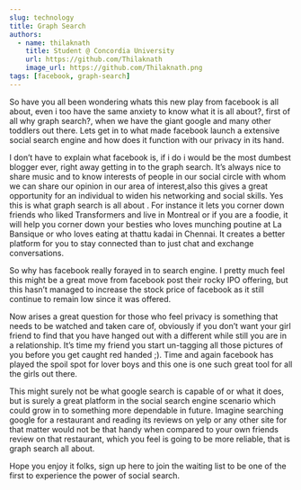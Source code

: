 ```yaml
---
slug: technology
title: Graph Search
authors:
  - name: thilaknath
    title: Student @ Concordia University
    url: https://github.com/Thilaknath
    image_url: https://github.com/Thilaknath.png
tags: [facebook, graph-search]
---
```


So have you all been wondering whats this new play from facebook is all about, even i too have the same anxiety to know what it is all about?,  first of all why graph search?, when we have the giant google and many other toddlers out there. Lets get in to what made facebook launch a extensive social search engine and how does it function with our privacy in its hand.

I don’t have to explain what facebook is, if i do i would be the most dumbest blogger ever, right away getting in to the graph search. It’s always nice to share music and to know interests of people in our social circle with whom we can share our opinion in our area of interest,also this gives a great opportunity for an individual to widen his networking and social skills. Yes this is what graph search is all about . For instance it lets you corner down friends who liked  Transformers and live in Montreal or if you are a foodie, it will help you corner down your besties who loves munching  poutine at La Bansique or who loves eating at thattu kadai in Chennai. It creates a better platform for you to stay connected than to just chat and exchange conversations.


So why has facebook really forayed in to search engine. I pretty much feel this might be a great move from facebook post their rocky IPO offering, but this hasn’t managed to increase the stock price of facebook as it still continue to remain low since it was offered.

Now arises a great question for those who feel privacy is something that needs to be watched and taken care of, obviously if you don’t want your girl friend to find that you have hanged out with a different while still you are in a relationship. It’s time my friend you start un-tagging all those pictures of you before you get caught red handed ;). Time and again facebook has played the spoil spot for lover boys and this one is one such great tool for all the girls out there.

This might surely not be what google search is capable of or what it does, but is surely a great platform in the social search engine scenario which could grow in to something more dependable in future. Imagine searching google for a restaurant and reading its reviews on yelp or any other site for that matter would not be that handy when compared to your own friends review on that restaurant, which you feel is going to be more reliable, that is graph search all about.

Hope you enjoy it folks, sign up here to join the waiting list to be one of the first to experience the power of social search.